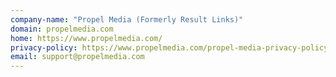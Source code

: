 ```yaml
---
company-name: "Propel Media (Formerly Result Links)"
domain: propelmedia.com
home: https://www.propelmedia.com/
privacy-policy: https://www.propelmedia.com/propel-media-privacy-policy/
email: support@propelmedia.com
---
```




